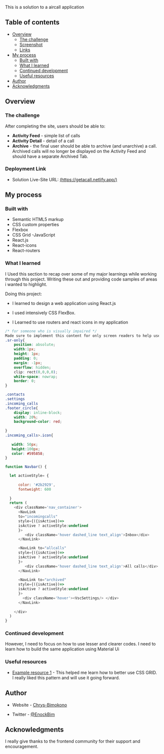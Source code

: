 
This is a solution to a aircall application

## Table of contents

- [Overview](#overview)
  - [The challenge](#the-challenge)
  - [Screenshot](#screenshot)
  - [Links](#links)
- [My process](#my-process)
  - [Built with](#built-with)
  - [What I learned](#what-i-learned)
  - [Continued development](#continued-development)
  - [Useful resources](#useful-resources)
- [Author](#author)
- [Acknowledgments](#acknowledgments)



## Overview

### The challenge

After completing the site, 
users should be able to:

- **Activity Feed** - simple list of calls
- **Activity Detail** - detail of a call
- **Archive** - the final user should be able to archive (and unarchive) a call. Archived calls will no longer be displayed on the Activity Feed and should have a separate Archived Tab.


### Deployment Link

- Solution Live-Site URL: [(https://getacall.netlify.app/)](https://getacall.netlify.app/)


## My process

### Built with

- Semantic HTML5 markup
- CSS custom properties
- Flexbox
- CSS Grid
-JavaScript
- React.js
- React-icons
- React-routers


### What I learned

I Used this section to recap over some of my major learnings while working through this project. Writing these out and providing code samples of areas i wanted to highlight.

Doing this project:

* I learned to design a web application using React.js

* I used intensively CSS FlexBox.
* I Learned to use routers and react icons in my application




```css
/* for someone who is visually impaired */
Made sure to implement this content for only screen readers to help users without vision.
.sr-only{
    position: absolute;
    width:1px;
    height: 1px;
    padding: 0;
    margin: -1px;
    overflow: hidden;
    clip: rect(0,0,0,0);
    white-space: nowrap;
    border: 0;
}

.contacts
.settings
.incoming_calls
.footer_circle{
    display: inline-block;
    width: 20%;
    background-color: red;
 
}
.incoming_calls>.icon{
 
   width: 50px;
   height:100px; 
   color: #595858;
}
```
```js
function Navbar() {

  let activeStyle= {
    
      color: '#2b2929',
      fontweight: 600
    
  }
  return (
    <div className='nav_container'>
      <NavLink 
      to="incomingcalls"
      style={({isActive})=>
      isActive ? activeStyle:undefined
      }>
         <div className='hover dashed_line text_align'>Inbox</div>
      </NavLink>

      <NavLink to="allcalls" 
      style={({isActive})=>
      isActive ? activeStyle:undefined
      }>
         <div className='hover dashed_line text_align'>All calls</div>
      </NavLink>
     
      <NavLink to="archived" 
      style={({isActive})=>
      isActive ? activeStyle:undefined
      }>
        <div className='hover'><VscSettings/> </div>
      </NavLink>
      
    </div>
  )
}
```

### Continued development
However, I need to focus on how to use lesser and clearer codes.
I need to learn how to build the same application using Material Ui


### Useful resources

- [Example resource 1](https://www.youtube.com/kepowob) - This helped me learn how to better use CSS GRID. I really liked this pattern and will use it going forward.

## Author

- Website - [Chrys-Bimokono](https://chrysbim.com/index.html)

- Twitter - [@EnockBim](https://twitter.com/home)


## Acknowledgments
I really give thanks to the frontend community for their support and encouragement.



